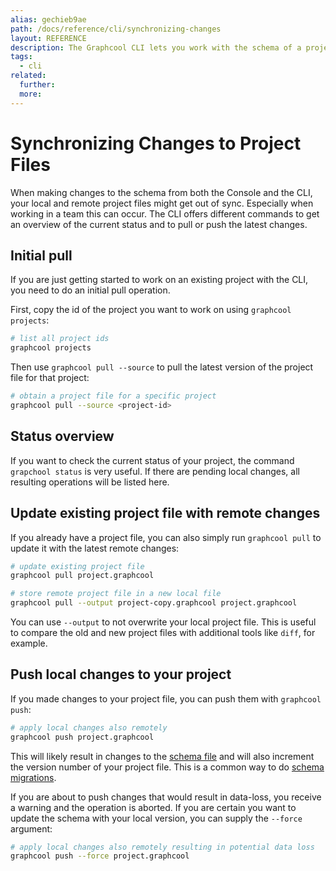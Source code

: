 ```yaml
---
alias: gechieb9ae
path: /docs/reference/cli/synchronizing-changes
layout: REFERENCE
description: The Graphcool CLI lets you work with the schema of a project. You can easily create a new project or update the schema of an existing one.
tags:
  - cli
related:
  further:
  more:
---
```


# Synchronizing Changes to Project Files

When making changes to the schema from both the Console and the CLI, your local and remote project files might get out of sync. Especially when working in a team this can occur. The CLI offers different commands to get an overview of the current status and to pull or push the latest changes.

## Initial pull

If you are just getting started to work on an existing project with the CLI, you need to do an initial pull operation.

First, copy the id of the project you want to work on using `graphcool projects`:

```sh
# list all project ids
graphcool projects
```

Then use `graphcool pull --source` to pull the latest version of the project file for that project:

```sh
# obtain a project file for a specific project
graphcool pull --source <project-id>
```

## Status overview

If you want to check the current status of your project, the command `grapchool status` is very useful. If there are pending local changes, all resulting operations will be listed here.

## Update existing project file with remote changes

If you already have a project file, you can also simply run `graphcool pull` to update it with the latest remote changes:

```sh
# update existing project file
graphcool pull project.graphcool

# store remote project file in a new local file
graphcool pull --output project-copy.graphcool project.graphcool
```

You can use `--output` to not overwrite your local project file. This is useful to compare the old and new project files with additional tools like `diff`, for example.

## Push local changes to your project

If you made changes to your project file, you can push them with `graphcool push`:

```sh
# apply local changes also remotely
graphcool push project.graphcool
```

This will likely result in changes to the [schema file](!alias-ahwoh2fohj) and will also increment the version number of your project file. This is a common way to do [schema migrations](!alias-paesahku9t).

If you are about to push changes that would result in data-loss, you receive a warning and the operation is aborted. If you are certain you want to update the schema with your local version, you can supply the `--force` argument:

```sh
# apply local changes also remotely resulting in potential data loss
graphcool push --force project.graphcool
```
